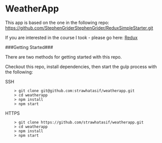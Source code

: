 # WeatherApp

This app is based on the one in the following repo: https://github.com/StephenGriderStephenGrider/ReduxSimpleStarter.git

If you are interested in the course I took - please go here: [Redux](https://www.udemy.com/react-redux/)

###Getting Started###

There are two methods for getting started with this repo.

Checkout this repo, install dependencies, then start the gulp process with the following:

SSH
```
	> git clone git@github.com:strawhatasif/weatherapp.git
	> cd weatherapp
	> npm install
	> npm start
```
HTTPS
```
	> git clone https://github.com/strawhatasif/weatherapp.git
	> cd weatherapp
	> npm install
	> npm start
```
